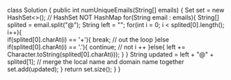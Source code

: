 class Solution {
    public int numUniqueEmails(String[] emails) {
        Set<String> set = new HashSet<>();    // HashSet NOT HashMap
        for(String email : emails){
            String[] splited = email.split("@");
            String left = "";
            for(int i = 0; i < splited[0].length(); i++){               
                if(splited[0].charAt(i) == '+'){
                    break;    // out the loop
                }else if(splited[0].charAt(i) == '.'){
                    continue;   // not i ++
                }else{
                    left += Character.toString(splited[0].charAt(i));
                }
            }
            String updated = left + "@" + splited[1];    // merge the local name and domain name together
            set.add(updated);
        }
        return set.size();
    }
}